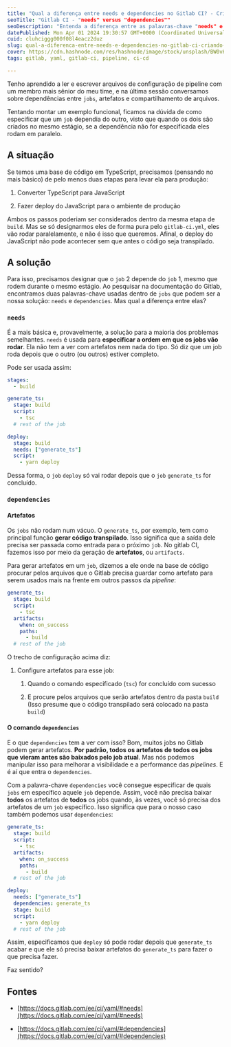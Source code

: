```yaml
---
title: "Qual a diferença entre needs e dependencies no Gitlab CI? - Criando pipelines no Gitlab"
seoTitle: "Gitlab CI - "needs" versus "dependencies""
seoDescription: "Entenda a diferença entre as palavras-chave "needs" e "dependencies" e descubra quando usar cada uma delas com exemplos práticos."
datePublished: Mon Apr 01 2024 19:30:57 GMT+0000 (Coordinated Universal Time)
cuid: cluhciggg000f08l4eacz2duz
slug: qual-a-diferenca-entre-needs-e-dependencies-no-gitlab-ci-criando-pipelines-no-gitlab
cover: https://cdn.hashnode.com/res/hashnode/image/stock/unsplash/BW0vK-FA3eg/upload/42902b0e1bd6fc7042ed43a7b6cfadf5.jpeg
tags: gitlab, yaml, gitlab-ci, pipeline, ci-cd

---
```


Tenho aprendido a ler e escrever arquivos de configuração de pipeline com um membro mais sênior do meu time, e na última sessão conversamos sobre dependências entre `jobs`, artefatos e compartilhamento de arquivos.

Tentando montar um exemplo funcional, ficamos na dúvida de como especificar que um `job` dependia do outro, visto que quando os dois são criados no mesmo estágio, se a dependência não for especificada eles rodam em paralelo.

## A situação

Se temos uma base de código em TypeScript, precisamos (pensando no mais básico) de pelo menos duas etapas para levar ela para produção:

1. Converter TypeScript para JavaScript
    
2. Fazer deploy do JavaScript para o ambiente de produção
    

Ambos os passos poderiam ser considerados dentro da mesma etapa de `build`. Mas se só designarmos eles de forma pura pelo `gitlab-ci.yml`, eles vão rodar paralelamente, e não é isso que queremos. Afinal, o deploy do JavaScript não pode acontecer sem que antes o código seja transpilado.

## A solução

Para isso, precisamos designar que o `job` 2 depende do `job` 1, mesmo que rodem durante o mesmo estágio. Ao pesquisar na documentação do Gitlab, encontramos duas palavras-chave usadas dentro de `jobs` que podem ser a nossa solução: `needs` e `dependencies`. Mas qual a diferença entre elas?

### `needs`

É a mais básica e, provavelmente, a solução para a maioria dos problemas semelhantes. `needs` é usada para **especificar a ordem em que os jobs vão rodar**. Ela não tem a ver com artefatos nem nada do tipo. Só diz que um job roda depois que o outro (ou outros) estiver completo.

Pode ser usada assim:

```yaml
stages:
  - build

generate_ts:
  stage: build
  script:
    - tsc
  # rest of the job

deploy:
  stage: build
  needs: ["generate_ts"]
  script:
    - yarn deploy
```

Dessa forma, o `job` `deploy` só vai rodar depois que o `job` `generate_ts` for concluído.

### `dependencies`

#### Artefatos

Os `jobs` não rodam num vácuo. O `generate_ts`, por exemplo, tem como principal função **gerar código transpilado**. Isso significa que a saída dele precisa ser passada como entrada para o próximo `job`. No gitlab CI, fazemos isso por meio da geração de **artefatos**, ou `artifacts`.

Para gerar artefatos em um `job`, dizemos a ele onde na base de código procurar pelos arquivos que o Gitlab precisa guardar como artefato para serem usados mais na frente em outros passos da *pipeline*:

```yaml
generate_ts:
  stage: build
  script:
    - tsc
  artifacts:
    when: on_success
    paths:
      - build
  # rest of the job
```

O trecho de configuração acima diz:

1. Configure artefatos para esse job:
    
    1. Quando o comando especificado (`tsc`) for concluído com sucesso
        
    2. E procure pelos arquivos que serão artefatos dentro da pasta `build` (Isso presume que o código transpilado será colocado na pasta `build`)
        

#### O comando `dependencies`

E o que `dependencies` tem a ver com isso? Bom, muitos jobs no Gitlab podem gerar artefatos. **Por padrão, todos os artefatos de todos os jobs que vieram antes são baixados pelo job atual**. Mas nós podemos manipular isso para melhorar a visibilidade e a performance das *pipelines*. E é aí que entra o `dependencies`.

Com a palavra-chave `dependencies` você consegue especificar de quais `jobs` em específico aquele `job` depende. Assim, você não precisa baixar **todos** os artefatos de **todos** os jobs quando, às vezes, você só precisa dos artefatos de um `job` específico. Isso significa que para o nosso caso também podemos usar `dependencies`:

```yaml
generate_ts:
  stage: build
  script:
    - tsc
  artifacts:
    when: on_success
    paths:
      - build
  # rest of the job

deploy:
  needs: ["generate_ts"]
  dependencies: generate_ts
  stage: build
  script:
    - yarn deploy
  # rest of the job
```

Assim, especificamos que `deploy` só pode rodar depois que `generate_ts` acabar e que ele só precisa baixar artefatos do `generate_ts` para fazer o que precisa fazer.

Faz sentido?

## Fontes

* [https://docs.gitlab.com/ee/ci/yaml/#needs](https://docs.gitlab.com/ee/ci/yaml/#needs)
    
* [https://docs.gitlab.com/ee/ci/yaml/#dependencies](https://docs.gitlab.com/ee/ci/yaml/#dependencies)